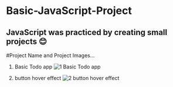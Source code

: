 # Basic-JavaScript-Project


JavaScript was practiced by creating small projects 😊
---------------------------------------------------------

#Project Name and Project Images...

1. Basic Todo app
![1  Basic Todo app ](https://github.com/SF-SHARIF/Basic-JavaScript-Project/assets/144459710/b4a4f770-a0ac-4d32-83e9-3da869db46d4)

2. button hover effect
![2  button hover effect](https://github.com/SF-SHARIF/Basic-JavaScript-Project/assets/144459710/f827e016-0cba-432f-b380-e0290d7e4b85)
